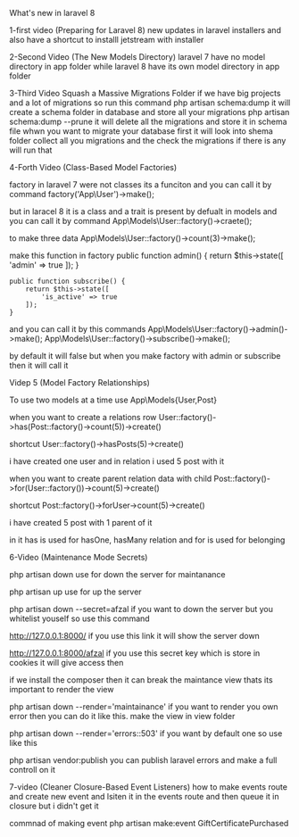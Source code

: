 What's new in laravel 8

1-first video (Preparing for Laravel 8)
new updates in laravel installers and also have a shortcut to installl jetstream with installer

2-Second Video (The New Models Directory)
laravel 7 have no model directory in app folder while laravel 8 have its own model directory in app folder

3-Third Video Squash a Massive Migrations Folder
if we have big projects and a lot of migrations so run this command
php artisan schema:dump
it will create a schema folder in database and store all your migrations
php artisan schema:dump --prune
it will delete all the migrations and store it in schema file
whwn you want to migrate your database first it will look into shema folder collect all you migrations and the check the migrations if there is any will run that

4-Forth Video (Class-Based Model Factories)

factory in laravel 7 were not classes its a funciton and you can call it by command
factory('App\User')->make();

but in laracel 8 it is a class and a trait is present by defualt in models and you can call it by command
App\Models\User::factory()->craete();

to make three data
App\Models\User::factory()->count(3)->make();

make this function in factory
public function admin() {
        return $this->state([
            'admin' => true
        ]);
    }

    public function subscribe() {
        return $this->state([
            'is_active' => true
        ]);
    }

and you can call it by this commands
App\Models\User::factory()->admin()->make();
App\Models\User::factory()->subscribe()->make();

by default it will false but when you make factory with admin or subscribe then it will call it

Videp 5 (Model Factory Relationships)

To use two models at a time
use App\Models\{User,Post}

when you want to create a relations row
User::factory()->has(Post::factory()->count(5))->create()

shortcut
User::factory()->hasPosts(5)->create()

i have created one user and in relation i used 5 post with it

when you want to create parent relation data with child
Post::factory()->for(User::factory())->count(5)->create()

shortcut
Post::factory()->forUser->count(5)->create()

i have created 5 post with 1 parent of it

in it has is used for hasOne, hasMany relation and for is used for belonging

6-Video (Maintenance Mode Secrets)

php artisan down
use for down the server for maintanance

php artisan up
use for up the server

php artisan down --secret=afzal
if you want to down the server but you whitelist youself so use this command

http://127.0.0.1:8000/
if you use this link it will show the server down

http://127.0.0.1:8000/afzal
if you use this secret key which is store in cookies it will give access then

if we install the composer then it can break the maintance view thats its important to render the view

php artisan down --render='maintainance'
if you want to render you own error then you can do it like this.
make the view in view folder

php artisan down --render='errors::503'
if you want by default one so use like this

php artisan vendor:publish
you can publish laravel errors and make a full controll on it

7-video (Cleaner Closure-Based Event Listeners)
how to make events route and create new event and lsiten it in the events route and then queue it in closure but i didn't get it

commnad of making event
php artisan make:event GiftCertificatePurchased






